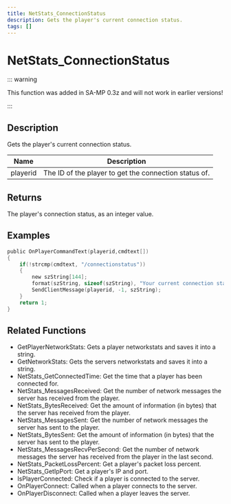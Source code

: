 ```yaml
---
title: NetStats_ConnectionStatus
description: Gets the player's current connection status.
tags: []
---
```


# NetStats_ConnectionStatus

<TagLinks />

::: warning

This function was added in SA-MP 0.3z and will not work in earlier versions!

:::

## Description

Gets the player's current connection status.


| Name | Description |
|------|-------------|
|playerid | The ID of the player to get the connection status of.|


## Returns

The player's connection status, as an integer value.


## Examples


```c
public OnPlayerCommandText(playerid,cmdtext[])
{    
    if(!strcmp(cmdtext, "/connectionstatus"))
    {
        new szString[144];
        format(szString, sizeof(szString), "Your current connection status: %i.", NetStats_ConnectionStatus(playerid));
        SendClientMessage(playerid, -1, szString);
    }
    return 1;
}
```


## Related Functions


-  GetPlayerNetworkStats: Gets a player networkstats and saves it into a string.
-  GetNetworkStats: Gets the servers networkstats and saves it into a string.
-  NetStats_GetConnectedTime: Get the time that a player has been connected for.
-  NetStats_MessagesReceived: Get the number of network messages the server has received from the player.
-  NetStats_BytesReceived: Get the amount of information (in bytes) that the server has received from the player.
-  NetStats_MessagesSent: Get the number of network messages the server has sent to the player.
-  NetStats_BytesSent: Get the amount of information (in bytes) that the server has sent to the player.
-  NetStats_MessagesRecvPerSecond: Get the number of network messages the server has received from the player in the last second.
-  NetStats_PacketLossPercent: Get a player's packet loss percent.
-  NetStats_GetIpPort: Get a player's IP and port.
-  IsPlayerConnected: Check if a player is connected to the server.
-  OnPlayerConnect: Called when a player connects to the server.
-  OnPlayerDisconnect: Called when a player leaves the server.